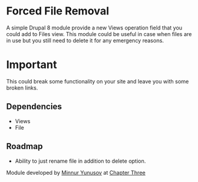 # Forced File Removal

A simple Drupal 8 module provide a new Views operation field that you could add to Files view. This module could be useful in case when files are in use but you still need to delete it for any emergency reasons. 

# Important 

This could break some functionality on your site and leave you with some broken links.

## Dependencies 

* Views
* File

## Roadmap

* Ability to just rename file in addition to delete option.

Module developed by [Minnur Yunusov](https://www.minnur.com) at [Chapter Three](https://www.chapterthree.com)
